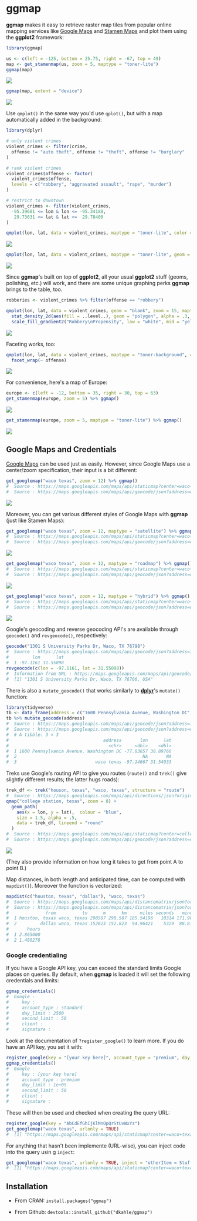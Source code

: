 <!-- README.md is generated from README.Rmd. Please edit that file -->
ggmap
=====

**ggmap** makes it easy to retrieve raster map tiles from popular online mapping services like [Google Maps](https://developers.google.com/maps/documentation/static-maps/?hl=en) and [Stamen Maps](http://maps.stamen.com) and plot them using the **ggplot2** framework:

``` r
library(ggmap)

us <- c(left = -125, bottom = 25.75, right = -67, top = 49)
map <- get_stamenmap(us, zoom = 5, maptype = "toner-lite")
ggmap(map)
```

![](tools/README-maptypes-1.png)

``` r
ggmap(map, extent = "device")
```

![](tools/README-maptypes-2.png)

Use `qmplot()` in the same way you'd use `qplot()`, but with a map automatically added in the background:

``` r
library(dplyr)

# only violent crimes
violent_crimes <- filter(crime, 
  offense != "auto theft", offense != "theft", offense != "burglary"
)

# rank violent crimes
violent_crimes$offense <- factor(
  violent_crimes$offense,
  levels = c("robbery", "aggravated assault", "rape", "murder")
)

# restrict to downtown
violent_crimes <- filter(violent_crimes,
  -95.39681 <= lon & lon <= -95.34188,
   29.73631 <= lat & lat <=  29.78400
)

qmplot(lon, lat, data = violent_crimes, maptype = "toner-lite", color = I("red"))
```

![](tools/README-qmplot-1.png)

``` r
qmplot(lon, lat, data = violent_crimes, maptype = "toner-lite", geom = "density2d", color = I("red"))
```

![](tools/README-qmplot-2.png)

Since **ggmap**'s built on top of **ggplot2**, all your usual **ggplot2** stuff (geoms, polishing, etc.) will work, and there are some unique graphing perks **ggmap** brings to the table, too.

``` r
robberies <- violent_crimes %>% filter(offense == "robbery")

qmplot(lon, lat, data = violent_crimes, geom = "blank", zoom = 15, maptype = "toner-background", darken = .7, legend = "topleft") +
  stat_density_2d(aes(fill = ..level..), geom = "polygon", alpha = .3, color = NA) +
  scale_fill_gradient2("Robbery\nPropensity", low = "white", mid = "yellow", high = "red", midpoint = 650)
```

![](tools/README-styling-1.png)

Faceting works, too:

``` r
qmplot(lon, lat, data = violent_crimes, maptype = "toner-background", color = offense) + 
  facet_wrap(~ offense)
```

![](tools/README-faceting-1.png)

For convenience, here's a map of Europe:

``` r
europe <- c(left = -12, bottom = 35, right = 30, top = 63)
get_stamenmap(europe, zoom = 5) %>% ggmap()
```

![](tools/README-europe-1.png)

``` r
get_stamenmap(europe, zoom = 5, maptype = "toner-lite") %>% ggmap()
```

![](tools/README-europe-2.png)

Google Maps and Credentials
---------------------------

[Google Maps](http://developers.google.com/maps/terms) can be used just as easily. However, since Google Maps use a center/zoom specification, their input is a bit different:

``` r
get_googlemap("waco texas", zoom = 12) %>% ggmap()
#  Source : https://maps.googleapis.com/maps/api/staticmap?center=waco+texas&zoom=12&size=640x640&scale=2&maptype=terrain
#  Source : https://maps.googleapis.com/maps/api/geocode/json?address=waco%20texas
```

![](tools/README-google_maps-1.png)

Moreover, you can get various different styles of Google Maps with **ggmap** (just like Stamen Maps):

``` r
get_googlemap("waco texas", zoom = 12, maptype = "satellite") %>% ggmap()
#  Source : https://maps.googleapis.com/maps/api/staticmap?center=waco+texas&zoom=12&size=640x640&scale=2&maptype=satellite
#  Source : https://maps.googleapis.com/maps/api/geocode/json?address=waco%20texas
```

![](tools/README-google_styles-1.png)

``` r
get_googlemap("waco texas", zoom = 12, maptype = "roadmap") %>% ggmap()
#  Source : https://maps.googleapis.com/maps/api/staticmap?center=waco+texas&zoom=12&size=640x640&scale=2&maptype=roadmap
#  Source : https://maps.googleapis.com/maps/api/geocode/json?address=waco%20texas
```

![](tools/README-google_styles-2.png)

``` r
get_googlemap("waco texas", zoom = 12, maptype = "hybrid") %>% ggmap()
#  Source : https://maps.googleapis.com/maps/api/staticmap?center=waco+texas&zoom=12&size=640x640&scale=2&maptype=hybrid
#  Source : https://maps.googleapis.com/maps/api/geocode/json?address=waco%20texas
```

![](tools/README-google_styles-3.png)

Google's geocoding and reverse geocoding API's are available through `geocode()` and `revgeocode()`, respectively:

``` r
geocode("1301 S University Parks Dr, Waco, TX 76798")
#  Source : https://maps.googleapis.com/maps/api/geocode/json?address=1301%20S%20University%20Parks%20Dr%2C%20Waco%2C%20TX%2076798
#         lon      lat
#  1 -97.1161 31.55098
revgeocode(c(lon = -97.1161, lat = 31.55098))
#  Information from URL : https://maps.googleapis.com/maps/api/geocode/json?latlng=31.55098,-97.1161
#  [1] "1301 S University Parks Dr, Waco, TX 76706, USA"
```

There is also a `mutate_geocode()` that works similarly to [**dplyr**](https://github.com/hadley/dplyr)'s `mutate()` function:

``` r
library(tidyverse)
tb <- data_frame(address = c("1600 Pennsylvania Avenue, Washington DC", "", "waco texas"))
tb %>% mutate_geocode(address)
#  Source : https://maps.googleapis.com/maps/api/geocode/json?address=1600%20Pennsylvania%20Avenue%2C%20Washington%20DC
#  Source : https://maps.googleapis.com/maps/api/geocode/json?address=waco%20texas
#  # A tibble: 3 × 3
#                                    address       lon      lat
#                                      <chr>     <dbl>    <dbl>
#  1 1600 Pennsylvania Avenue, Washington DC -77.03657 38.89766
#  2                                                NA       NA
#  3                              waco texas -97.14667 31.54933
```

Treks use Google's routing API to give you routes (`route()` and `trek()` give slightly different results; the latter hugs roads):

``` r
trek_df <- trek("houson, texas", "waco, texas", structure = "route")
#  Source : https://maps.googleapis.com/maps/api/directions/json?origin=houson%2C%20texas&destination=waco%2C%20texas&mode=driving&units=metric&alternatives=false
qmap("college station, texas", zoom = 8) +
  geom_path(
    aes(x = lon, y = lat),  colour = "blue",
    size = 1.5, alpha = .5,
    data = trek_df, lineend = "round"
  )
#  Source : https://maps.googleapis.com/maps/api/staticmap?center=college+station,+texas&zoom=8&size=640x640&scale=2&maptype=terrain&language=en-EN
#  Source : https://maps.googleapis.com/maps/api/geocode/json?address=college%20station%2C%20texas
```

![](tools/README-route_trek-1.png)

(They also provide information on how long it takes to get from point A to point B.)

Map distances, in both length and anticipated time, can be computed with `mapdist()`). Moreover the function is vectorized:

``` r
mapdist(c("houston, texas", "dallas"), "waco, texas")
#  Source : https://maps.googleapis.com/maps/api/distancematrix/json?origins=dallas&destinations=waco%2C%20texas&mode=driving&language=en-EN
#  Source : https://maps.googleapis.com/maps/api/distancematrix/json?origins=houston%2C%20texas&destinations=waco%2C%20texas&mode=driving&language=en-EN
#              from          to      m      km     miles seconds   minutes
#  1 houston, texas waco, texas 298587 298.587 185.54196   10314 171.90000
#  2         dallas waco, texas 152823 152.823  94.96421    5329  88.81667
#       hours
#  1 2.865000
#  2 1.480278
```

### Google credentialing

If you have a Google API key, you can exceed the standard limits Google places on queries. By default, when **ggmap** is loaded it will set the following credentials and limits:

``` r
ggmap_credentials()
#  Google - 
#     key :  
#     account_type : standard 
#     day_limit : 2500 
#     second_limit : 50 
#     client :  
#     signature :
```

Look at the documentation of `?register_google()` to learn more. If you do have an API key, you set it with:

``` r
register_google(key = "[your key here]", account_type = "premium", day_limit = 100000)
ggmap_credentials()
#  Google - 
#     key : [your key here] 
#     account_type : premium 
#     day_limit : 1e+05 
#     second_limit : 50 
#     client :  
#     signature :
```

These will then be used and checked when creating the query URL:

``` r
register_google(key = "AbCdEfGhIjKlMnOpQrStUvWxYz")
get_googlemap("waco texas", urlonly = TRUE)
#  [1] "https://maps.googleapis.com/maps/api/staticmap?center=waco+texas&zoom=10&size=640x640&scale=2&maptype=terrain&key=AbCdEfGhIjKlMnOpQrStUvWxYz"
```

For anything that hasn't been implemente (URL-wise), you can inject code into the query usin g `inject`:

``` r
get_googlemap("waco texas", urlonly = TRUE, inject = "otherItem = Stuff")
#  [1] "https://maps.googleapis.com/maps/api/staticmap?center=waco+texas&zoom=10&size=640x640&scale=2&maptype=terrain&key=AbCdEfGhIjKlMnOpQrStUvWxYz&otherItem%20=%20Stuff"
```

Installation
------------

-   From CRAN: `install.packages("ggmap")`

-   From Github: `devtools::install_github("dkahle/ggmap")`
